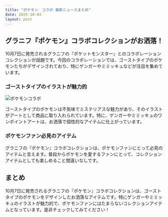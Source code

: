 ```yaml
---
title: "ポケモン　コラボ 最新ニュースまとめ"
date: 2025-10-03
layout: post
---
```


## グラニフ『ポケモン』コラボコレクションがお洒落！

10月7日に発売されるグラニフの『ポケットモンスター』とのコラボレーションコレクションが話題です。今回のコラボレーションでは、ゴーストタイプのポケモンたちがデザインされており、特にゲンガーやミミッキュなどが注目を集めています。

### ゴーストタイプのイラストが魅力的
![ポケモンコラボ](https://example.com/pokemon_collab.jpg)

ゴーストタイプのポケモンは不気味でミステリアスな魅力があり、そのイラストがアートとして商品に取り入れられています。特に、ゲンガーやミミッキュのワンポイントアートは、お洒落で個性的なアイテムに仕上がっています。

### ポケモンファン必見のアイテム
グラニフの『ポケモン』コラボコレクションは、ポケモンファンにとって必見のアイテムと言えます。普段からポケモンを愛するファンにとって、コレクションアイテムとしても楽しめること間違いなしです。

## まとめ
10月7日に発売されるグラニフの『ポケモン』コラボコレクションは、ゴーストタイプのポケモンをデザインしたお洒落なアイテムです。特にゲンガーやミミッキュのイラストが魅力的で、ポケモンファンにはたまらないコレクションアイテムとなっています。是非チェックしてみてください！